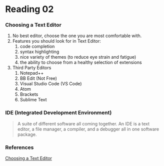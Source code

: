 # Reading 02



### Choosing a Text Editor
1. No best editor, choose the one you are most comfortable with.
1. Features you should look for in Text Editor:
   1. code completion
   1. syntax highlighting
   1. nice variety of themes (to reduce eye strain and fatigue)
   1. the ability to choose from a healthy selection of extensions
1. Third Party Editors
   1. Notepad++
   1. BB Edit (Not Free)
   1. Visual Studio Code (VS Code)
   1. Atom
   1. Brackets
   1. Sublime Text

### IDE (Integrated Development Environment)


> A suite of different software all coming together. An IDE is a text editor, a file manager, a compiler, and a debugger all in one software package.




### References
[Choosing a Text Editor](https://codefellows.github.io/code-102-guide/curriculum/class-02/Choosing-A-Text-Editor--The-Older-Coder.pdf)
